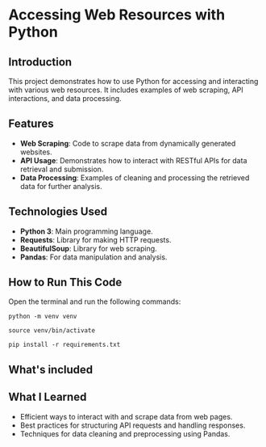 # Accessing Web Resources with Python

## Introduction

This project demonstrates how to use Python for accessing and interacting with various web resources. It includes examples of web scraping, API interactions, and data processing.



## Features

- **Web Scraping**: Code to scrape data from dynamically generated websites.
- **API Usage**: Demonstrates how to interact with RESTful APIs for data retrieval and submission.
- **Data Processing**: Examples of cleaning and processing the retrieved data for further analysis.



## Technologies Used

- **Python 3**: Main programming language.
- **Requests**: Library for making HTTP requests.
- **BeautifulSoup**: Library for web scraping.
- **Pandas**: For data manipulation and analysis.



## How to Run This Code
Open the terminal and run the following commands:

    python -m venv venv
    
    source venv/bin/activate
    
    pip install -r requirements.txt



## What's included





## What I Learned

- Efficient ways to interact with and scrape data from web pages.
- Best practices for structuring API requests and handling responses.
- Techniques for data cleaning and preprocessing using Pandas.
